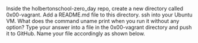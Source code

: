 Inside the holbertonschool-zero_day repo, create a new directory called 0x00-vagrant. Add a README.md file to this directory. 
ssh into your Ubuntu VM. What does the command uname print when you run it without any option? 
Type your answer into a file in the 0x00-vagrant directory and push it to GitHub. Name your file accordingly as shown below.
